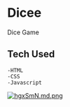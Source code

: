 # Dicee
Dice Game

## Tech Used

    -HTML
    -CSS
    -Javascript


<a href="https://freeimage.host/i/hgxSmN"><img src="https://iili.io/hgxSmN.md.png" alt="hgxSmN.md.png" border="0"></a>
